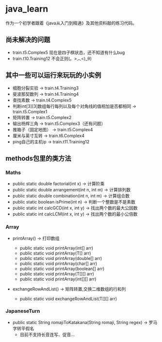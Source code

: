 # java_learn

作为一个初学者跟着《java从入门到精通》及其他资料敲的练习代码。

## 尚未解决的问题

- train.t5.Complex5 现在是四子棋状态，还不知道有什么bug
- train.t10.Training12 不会正则(。>︿<)_θ)

## 其中一些可以运行来玩玩的小实例

- 细胞分裂实验 -> train.t4.Training3
- 斐波那契数列 -> train.t4.Training4
- 查找素数 -> train.t4.Complex5
- 判断int[3][3]数组每行每列以及每个对角线的值相加是否都相同 -> train.t5.Complex1
- 矩阵转置 -> train.t5.Complex2
- 输出杨辉三角 -> train.t5.Complex3（还有问题）
- 推箱子（固定地图） -> train.t5.Complex4
- 厘米与英寸互转 -> train.t6.Complex4
- ping自己的主机ip -> train.t11.Training12

## methods包里的类方法

### Maths

- public static double factorial(int x) -> 计算阶乘
- public static double arrangement(int n, int m) -> 计算排列数
- public static double combination(int n, int m) -> 计算组合数
- public static boolean isPrime(int n) -> 判断一个整数是不是素数
- public static int calcGCD(int x, int y) -> 找出两个数的最大公因数
- public static int calcLCM(int x, int y) -> 找出两个数的最小公倍数

### Array

- printArray() -> 打印数组
    - public static void printArray(int[] arr)
    - public static <T> void printArray(T[] arr)
    - public static void printArray(double[] arr)
    - public static void printArray(char[] arr)
    - public static void printArray(boolean[] arr)
    - public static <T> void printArray(T[][] arr)
    - public static void printArray(int[][] arr)

- exchangeRowAndList() -> 矩阵转置,交换二维数组的行和列
    - public static <T> void exchangeRowAndList(T[][] arr)

### JapaneseTurn

- public static String romajiToKatakana(String romaji, String regex) -> 罗马字转平假名
    - 目前不支持长音连写、促音...